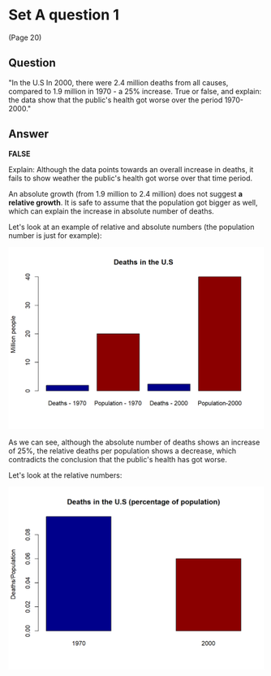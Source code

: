 # Set A question 1 
(Page 20)

## Question

"In the U.S In 2000, there were 2.4 million deaths from all causes, compared to 1.9 million in 1970 - a 25% increase. 
True or false, and explain: the data show that the public's health got worse over the period 1970-2000."

## Answer

**FALSE**

Explain: Although the data points towards an overall increase in deaths,
it fails to show weather the public's health got worse over that time period. 

An absolute growth (from 1.9 million to 2.4 million) does not suggest **a relative growth**.
It is safe to assume that the population got bigger as well, which can explain the increase in
absolute number of deaths.

Let's look at an example of relative and absolute numbers (the population number is just for example):

<img src="Set-A-Q1_files/figure-html/unnamed-chunk-1-1.png" width="672" />

As we can see, although the absolute number of deaths shows an increase of 25%, the relative deaths per population shows a decrease, which contradicts the conclusion that the public's health has got worse.

Let's look at the relative numbers:

<img src="Set-A-Q1_files/figure-html/unnamed-chunk-2-1.png" width="672" />

